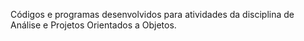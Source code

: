Códigos e programas desenvolvidos para atividades da disciplina de Análise e Projetos Orientados a Objetos.

